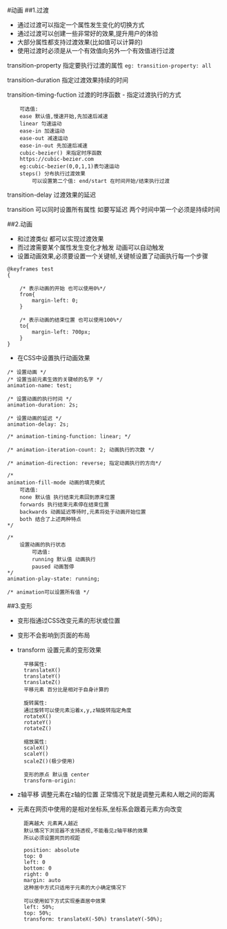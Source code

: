 #动画
##1.过渡
- 通过过渡可以指定一个属性发生变化的切换方式
- 通过过渡可以创建一些非常好的效果,提升用户的体验
- 大部分属性都支持过渡效果(比如值可以计算的)
- 使用过渡时必须是从一个有效值向另外一个有效值进行过渡

transition-property 指定要执行过渡的属性
```eg: transition-property: all```

transition-duration 指定过渡效果持续的时间

transition-timing-fuction  过渡的时序函数 - 指定过渡执行的方式
        
        可选值:
        ease 默认值,慢速开始,先加速后减速
        linear 匀速运动
        ease-in 加速运动
        ease-out 减速运动
        ease-in-out 先加速后减速
        cubic-bezier() 来指定时序函数
        https://cubic-bezier.com 
        eg:cubic-bezier(0,0,1,1)表匀速运动
        steps() 分布执行过渡效果
            可以设置第二个值: end/start 在时间开始/结束执行过渡

transition-delay 过渡效果的延迟

transition 可以同时设置所有属性 如要写延迟 两个时间中第一个必须是持续时间

##2.动画
- 和过渡类似 都可以实现过渡效果
- 而过渡需要某个属性发生变化才触发 动画可以自动触发
- 设置动画效果,必须要设置一个关键帧,关键帧设置了动画执行每一个步骤
```
@keyframes test
{

    /* 表示动画的开始 也可以使用0%*/
    from{
        margin-left: 0;
    }

    /* 表示动画的结束位置 也可以使用100%*/
    to{
        margin-left: 700px;
    }
}
```
- 在CSS中设置执行动画效果
```
/* 设置动画 */
/* 设置当前元素生效的关键帧的名字 */
animation-name: test;

/* 设置动画的执行时间 */
animation-duration: 2s;

/* 设置动画的延迟 */
animation-delay: 2s;

/* animation-timing-function: linear; */

/* animation-iteration-count: 2; 动画执行的次数 */

/* animation-direction: reverse; 指定动画执行的方向*/

/* 
animation-fill-mode 动画的填充模式
    可选值: 
    none 默认值 执行结束元素回到原来位置
    forwards 执行结束元素停在结束位置
    backwards 动画延迟等待时,元素将处于动画开始位置
    both 结合了上述两种特点
*/

/* 
    设置动画的执行状态
        可选值: 
        running 默认值 动画执行
        paused 动画暂停
*/
animation-play-state: running;

/* animation可以设置所有值 */
```

##3.变形
- 变形指通过CSS改变元素的形状或位置
- 变形不会影响到页面的布局
- transform 设置元素的变形效果

        平移属性: 
        translateX()
        translateY()
        translateZ()
        平移元素 百分比是相对于自身计算的

        旋转属性:
        通过旋转可以使元素沿着x,y,z轴旋转指定角度
        rotateX()
        rotateY()
        rotateZ()

        缩放属性:
        scaleX()
        scaleY()
        scaleZ()(极少使用)

        变形的原点 默认值 center
        transform-origin: 

- z轴平移 调整元素在z轴的位置 正常情况下就是调整元素和人眼之间的距离
- 元素在网页中使用的是相对坐标系,坐标系会跟着元素方向改变

        距离越大 元素离人越近
        默认情况下浏览器不支持透视,不能看见z轴平移的效果
        所以必须设置网页的视距

        position: absolute
        top: 0
        left: 0
        bottom: 0
        right: 0
        margin: auto
        这种居中方式只适用于元素的大小确定情况下

        可以使用如下方式实现垂直居中效果
        left: 50%;
        top: 50%;
        transform: translateX(-50%) translateY(-50%);
